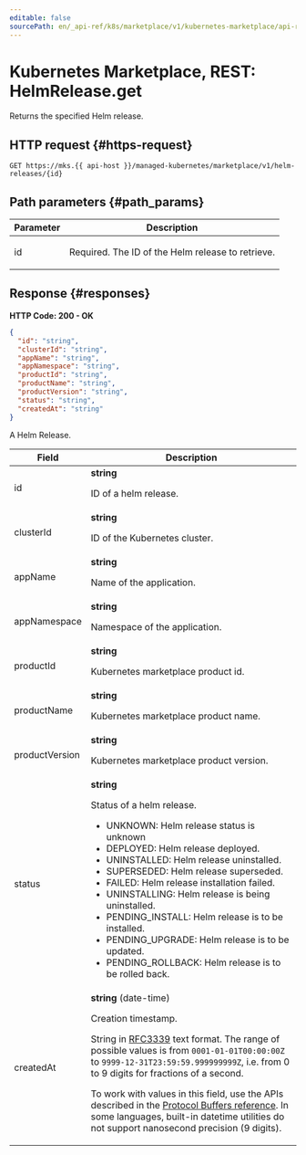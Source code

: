 ```yaml
---
editable: false
sourcePath: en/_api-ref/k8s/marketplace/v1/kubernetes-marketplace/api-ref/HelmRelease/get.md
---
```


# Kubernetes Marketplace, REST: HelmRelease.get
Returns the specified Helm release.
 

 
## HTTP request {#https-request}
```
GET https://mks.{{ api-host }}/managed-kubernetes/marketplace/v1/helm-releases/{id}
```
 
## Path parameters {#path_params}
 
Parameter | Description
--- | ---
id | <p>Required. The ID of the Helm release to retrieve.</p> 
 
## Response {#responses}
**HTTP Code: 200 - OK**

```json 
{
  "id": "string",
  "clusterId": "string",
  "appName": "string",
  "appNamespace": "string",
  "productId": "string",
  "productName": "string",
  "productVersion": "string",
  "status": "string",
  "createdAt": "string"
}
```
A Helm Release.
 
Field | Description
--- | ---
id | **string**<br><p>ID of a helm release.</p> 
clusterId | **string**<br><p>ID of the Kubernetes cluster.</p> 
appName | **string**<br><p>Name of the application.</p> 
appNamespace | **string**<br><p>Namespace of the application.</p> 
productId | **string**<br><p>Kubernetes marketplace product id.</p> 
productName | **string**<br><p>Kubernetes marketplace product name.</p> 
productVersion | **string**<br><p>Kubernetes marketplace product version.</p> 
status | **string**<br><p>Status of a helm release.</p> <ul> <li>UNKNOWN: Helm release status is unknown</li> <li>DEPLOYED: Helm release deployed.</li> <li>UNINSTALLED: Helm release uninstalled.</li> <li>SUPERSEDED: Helm release superseded.</li> <li>FAILED: Helm release installation failed.</li> <li>UNINSTALLING: Helm release is being uninstalled.</li> <li>PENDING_INSTALL: Helm release is to be installed.</li> <li>PENDING_UPGRADE: Helm release is to be updated.</li> <li>PENDING_ROLLBACK: Helm release is to be rolled back.</li> </ul> 
createdAt | **string** (date-time)<br><p>Creation timestamp.</p> <p>String in <a href="https://www.ietf.org/rfc/rfc3339.txt">RFC3339</a> text format. The range of possible values is from ``0001-01-01T00:00:00Z`` to ``9999-12-31T23:59:59.999999999Z``, i.e. from 0 to 9 digits for fractions of a second.</p> <p>To work with values in this field, use the APIs described in the <a href="https://developers.google.com/protocol-buffers/docs/reference/overview">Protocol Buffers reference</a>. In some languages, built-in datetime utilities do not support nanosecond precision (9 digits).</p> 
